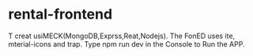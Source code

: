 # rental-frontend
T
creat usiMECK(MongoDB,Exprss,Reat,Nodejs).
The FonED uses ite, mterial-icons and trap.
Type npm run dev in the Console to Run the APP.
